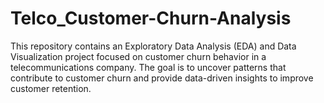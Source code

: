 # Telco_Customer-Churn-Analysis
This repository contains an Exploratory Data Analysis (EDA) and Data Visualization project focused on customer churn behavior in a telecommunications company. The goal is to uncover patterns that contribute to customer churn and provide data-driven insights to improve customer retention.

